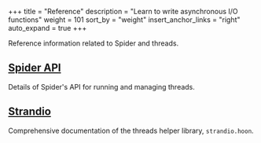 +++
title = "Reference"
description = "Learn to write asynchronous I/O functions"
weight = 101
sort_by = "weight"
insert_anchor_links = "right"
auto_expand = true
+++

Reference information related to Spider and threads.

## [Spider API](/userspace/threads/reference/api)

Details of Spider's API for running and managing threads.

## [Strandio](/userspace/threads/reference/strandio)

Comprehensive documentation of the threads helper library, `strandio.hoon`.
